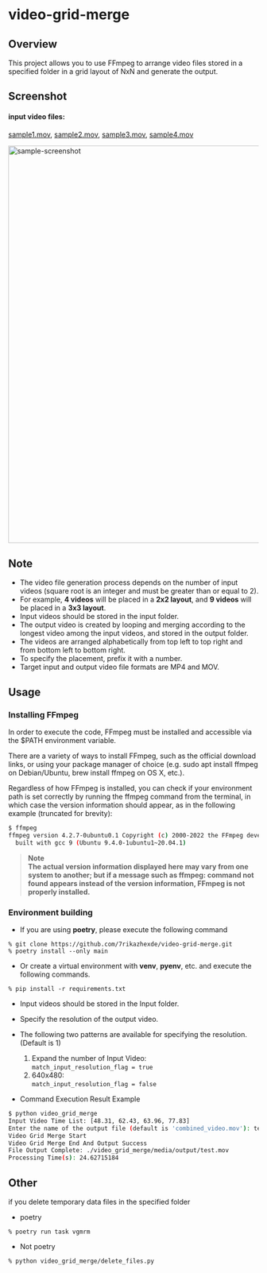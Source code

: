 # video-grid-merge
## Overview
This project allows you to use FFmpeg to arrange video files stored in a specified folder in a grid layout of NxN and generate the output.

## Screenshot
#### input video files:
 [sample1.mov](./video_grid_merge/media/input/sample1.mov), [sample2.mov](./video_grid_merge/media/input/sample2.mov), [sample3.mov](./video_grid_merge/media/input/sample3.mov), [sample4.mov](./video_grid_merge/media/input/sample4.mov)

<img width="800" alt="sample-screenshot" src="https://github.com/7rikazhexde/video-grid-merge/assets/33836132/caccd49b-08a4-4c34-a8f4-8f82749716be">


## Note
 - The video file generation process depends on the number of input videos (square root is an integer and must be greater than or equal to 2).
 - For example, **4 videos** will be placed in a **2x2 layout**, and **9 videos** will be placed in a **3x3 layout**.
 - Input videos should be stored in the input folder.
 - The output video is created by looping and merging according to the longest video among the input videos, and stored in the output folder.
 - The videos are arranged alphabetically from top left to top right and from bottom left to bottom right.
 - To specify the placement, prefix it with a number.
 - Target input and output video file formats are MP4 and MOV.
 
## Usage
### Installing FFmpeg
In order to execute the code, FFmpeg must be installed and accessible via the $PATH environment variable.

There are a variety of ways to install FFmpeg, such as the official download links, or using your package manager of choice (e.g. sudo apt install ffmpeg on Debian/Ubuntu, brew install ffmpeg on OS X, etc.).

Regardless of how FFmpeg is installed, you can check if your environment path is set correctly by running the ffmpeg command from the terminal, in which case the version information should appear, as in the following example (truncated for brevity):

```bash
$ ffmpeg
ffmpeg version 4.2.7-0ubuntu0.1 Copyright (c) 2000-2022 the FFmpeg developers
  built with gcc 9 (Ubuntu 9.4.0-1ubuntu1~20.04.1)
```

> **Note**  
> **The actual version information displayed here may vary from one system to another; but if a message such as ffmpeg: command not found appears instead of the version information, FFmpeg is not properly installed.**

### Environment building
- If you are using **poetry**, please execute the following command
```
% git clone https://github.com/7rikazhexde/video-grid-merge.git
% poetry install --only main
```

- Or create a virtual environment with **venv**, **pyenv**, etc. and execute the following commands.
```
% pip install -r requirements.txt
```
- Input videos should be stored in the Input folder.
- Specify the resolution of the output video.
- The following two patterns are available for specifying the resolution. (Default is 1)
	1. Expand the number of Input Video:  
       ```match_input_resolution_flag = true```
	2. 640x480:  
       ```match_input_resolution_flag = false```

- Command Execution Result Example
```bash
$ python video_grid_merge
Input Video Time List: [48.31, 62.43, 63.96, 77.83]
Enter the name of the output file (default is 'combined_video.mov'): test.mov
Video Grid Merge Start
Video Grid Merge End And Output Success
File Output Complete: ./video_grid_merge/media/output/test.mov
Processing Time(s): 24.62715184
```

## Other
if you delete temporary data files in the specified folder
- poetry
```
% poetry run task vgmrm
```

- Not poetry
```
% python video_grid_merge/delete_files.py
```
